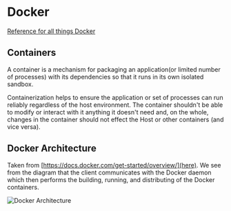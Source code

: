 # Docker

[Reference for all things Docker](https://docs.docker.com/)

## Containers

A container is a mechanism for packaging an application(or limited number of processes) with its dependencies so that it runs in its own isolated sandbox.

Containerization helps to ensure the application or set of processes can run reliably regardless of the host environment. The container shouldn't be able to modify or interact with it anything it doesn't need and, on the whole, changes in the container should not effect the Host or other containers (and vice versa).

## Docker Architecture

Taken from [https://docs.docker.com/get-started/overview/](here). We see from the diagram that the client communicates with the Docker daemon which then performs the building, running, and distributing of the Docker containers. 

![Docker Architecture](architectue.png)
